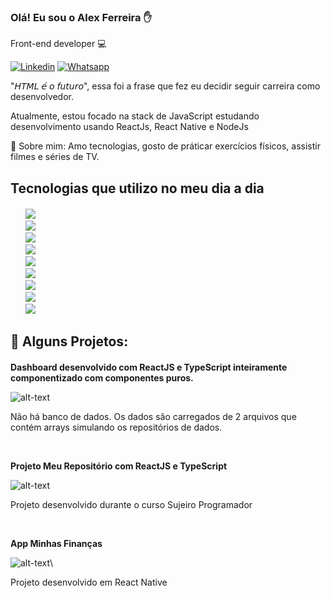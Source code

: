 ### Olá! Eu sou o Alex Ferreira ✋

Front-end developer 💻

[![Linkedin](https://img.shields.io/badge/LinkedIn-0077B5?style=for-the-badge&logo=linkedin&logoColor=white)](https://www.linkedin.com/in/dev-alex-ferreira/)
[![Whatsapp](https://img.shields.io/badge/WhatsApp-25D366?style=for-the-badge&logo=whatsapp&logoColor=white)](https://wa.me/5551996502085)

<p>"𝘏𝘛𝘔𝘓 𝘦́ 𝘰 𝘧𝘶𝘵𝘶𝘳𝘰", essa foi a frase que fez eu decidir seguir carreira como desenvolvedor.</p>

<p>Atualmente, estou focado na stack de JavaScript estudando desenvolvimento usando ReactJs, React Native e NodeJs</p>

<p>💬   Sobre mim: Amo tecnologias, gosto de práticar exercícios físicos, assistir filmes e séries de TV.</p>

## Tecnologias que utilizo no meu dia a dia

<div style="margin-top: 20px; margin-bottom: 20px;">
<ul style="list-style: none">
    <li>
        <img src="https://img.shields.io/badge/HTML5-E34F26?style=for-the-badge&logo=html5&logoColor=white">
    </li>
    <li>
        <img src="https://img.shields.io/badge/CSS3-1572B6?style=for-the-badge&logo=css3&logoColor=white">
    </li>
    <li>
        <img src="https://img.shields.io/badge/JavaScript-F7DF1E?style=for-the-badge&logo=javascript&logoColor=black">
    </li>
    <li>
        <img src="https://img.shields.io/badge/Vue.js-35495E?style=for-the-badge&logo=vue.js&logoColor=4FC08D">
    </li>
    <li>
        <img src="https://img.shields.io/badge/React-20232A?style=for-the-badge&logo=react&logoColor=61DAFB">
    </li>
    <li>
        <img src="https://img.shields.io/badge/React_Native-20232A?style=for-the-badge&logo=react&logoColor=61DAFB">
    </li>
    <li>
        <img src="https://img.shields.io/badge/Node.js-43853D?style=for-the-badge&logo=node.js&logoColor=white">    
    </li>
    <li>
        <img src="https://img.shields.io/badge/MySQL-00000F?style=for-the-badge&logo=mysql&logoColor=white">
    </li>
    <li>
        <img src="https://img.shields.io/badge/PostgreSQL-316192?style=for-the-badge&logo=postgresql&logoColor=white">
    </li>
</ul>
</div>

## 🚀 Alguns Projetos:

<div style="margin-top: 20px">

**<p>Dashboard desenvolvido com ReactJS e TypeScript inteiramente componentizado com componentes puros.</p>**
![alt-text](https://camo.githubusercontent.com/4426c83df47d093e3f6ba8abb1220b1a329d8ce0756bf4835bc24be3ed43eeac/68747470733a2f2f692e6962622e636f2f53307043664d642f64617368626f6172642e676966)

<p>
Não há banco de dados. Os dados são carregados de 2 arquivos que contém arrays simulando os repositórios de dados.
</p><br>

**<p>Projeto Meu Repositório com ReactJS e TypeScript</p>**
![alt-text](https://camo.githubusercontent.com/bae19d0f6f66bb16ea7e1676a7ce6ca3adad3c6557297813f0a2a726876f970f/68747470733a2f2f692e6962622e636f2f6e72664866734e2f416e696d612d6f2e676966)

<p>
Projeto desenvolvido durante o curso Sujeiro Programador</p><br>

**<p>App Minhas Finanças</p>**
![alt-text](https://camo.githubusercontent.com/dc1452f28009a1dfe00bcb299dad61343f66d526ca6a1c3e8f239b56e31e33e0/68747470733a2f2f692e6962622e636f2f4b73474a46535a2f57686174732d4170702d566964656f2d323032312d30362d31302d61742d31382d32342d30312e676966)\

<p>
Projeto desenvolvido em React Native</p>
</div>
